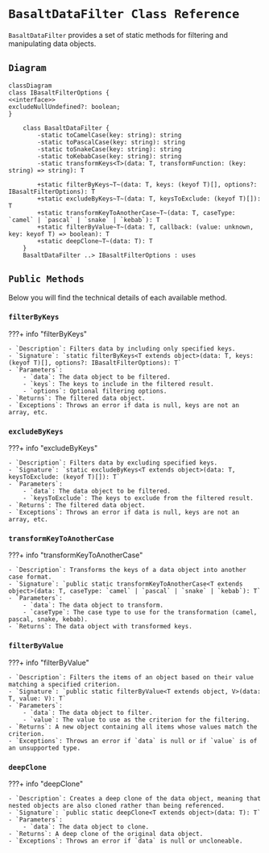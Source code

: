 # `BasaltDataFilter Class Reference`

`BasaltDataFilter` provides a set of static methods for filtering and manipulating data objects.

## `Diagram`
```mermaid
classDiagram
class IBasaltFilterOptions {
<<interface>>
excludeNullUndefined?: boolean;
}

    class BasaltDataFilter {
        -static toCamelCase(key: string): string
        -static toPascalCase(key: string): string
        -static toSnakeCase(key: string): string
        -static toKebabCase(key: string): string
        -static transformKeys<T>(data: T, transformFunction: (key: string) => string): T
        
        +static filterByKeys~T~(data: T, keys: (keyof T)[], options?: IBasaltFilterOptions): T
        +static excludeByKeys~T~(data: T, keysToExclude: (keyof T)[]): T
        +static transformKeyToAnotherCase~T~(data: T, caseType: `camel` | `pascal` | `snake` | `kebab`): T
        +static filterByValue~T~(data: T, callback: (value: unknown, key: keyof T) => boolean): T
        +static deepClone~T~(data: T): T
    }
    BasaltDataFilter ..> IBasaltFilterOptions : uses
```


## `Public Methods`

Below you will find the technical details of each available method.

### `filterByKeys`
???+ info "filterByKeys"

    - `Description`: Filters data by including only specified keys.
    - `Signature`: `static filterByKeys<T extends object>(data: T, keys: (keyof T)[], options?: IBasaltFilterOptions): T`
    - `Parameters`:
        - `data`: The data object to be filtered.
        - `keys`: The keys to include in the filtered result.
        - `options`: Optional filtering options.
    - `Returns`: The filtered data object.
    - `Exceptions`: Throws an error if data is null, keys are not an array, etc.

### `excludeByKeys`
???+ info "excludeByKeys"

    - `Description`: Filters data by excluding specified keys.
    - `Signature`: `static excludeByKeys<T extends object>(data: T, keysToExclude: (keyof T)[]): T`
    - `Parameters`:
        - `data`: The data object to be filtered.
        - `keysToExclude`: The keys to exclude from the filtered result.
    - `Returns`: The filtered data object.
    - `Exceptions`: Throws an error if data is null, keys are not an array, etc.

### `transformKeyToAnotherCase`
???+ info "transformKeyToAnotherCase"

    - `Description`: Transforms the keys of a data object into another case format.
    - `Signature`: `public static transformKeyToAnotherCase<T extends object>(data: T, caseType: `camel` | `pascal` | `snake` | `kebab`): T`
    - `Parameters`:
        - `data`: The data object to transform.
        - `caseType`: The case type to use for the transformation (camel, pascal, snake, kebab).
    - `Returns`: The data object with transformed keys.

### `filterByValue`
???+ info "filterByValue"

    - `Description`: Filters the items of an object based on their value matching a specified criterion.
    - `Signature`: `public static filterByValue<T extends object, V>(data: T, value: V): T`
    - `Parameters`:
        - `data`: The data object to filter.
        - `value`: The value to use as the criterion for the filtering.
    - `Returns`: A new object containing all items whose values match the criterion.
    - `Exceptions`: Throws an error if `data` is null or if `value` is of an unsupported type.

### `deepClone`
???+ info "deepClone"

    - `Description`: Creates a deep clone of the data object, meaning that nested objects are also cloned rather than being referenced.
    - `Signature`: `public static deepClone<T extends object>(data: T): T`
    - `Parameters`:
        - `data`: The data object to clone.
    - `Returns`: A deep clone of the original data object.
    - `Exceptions`: Throws an error if `data` is null or uncloneable.
